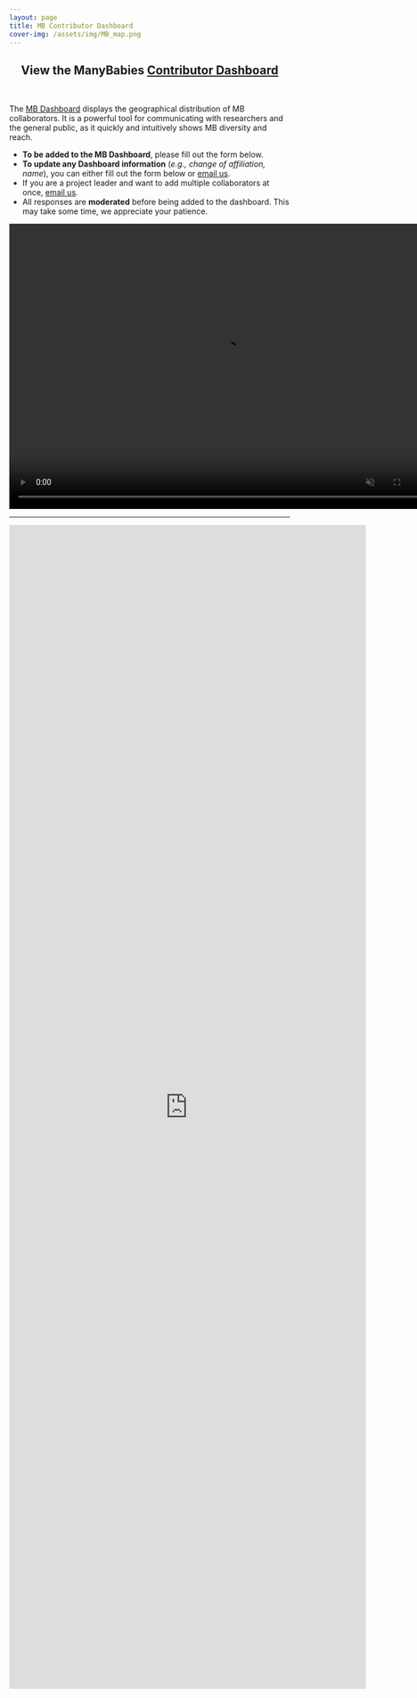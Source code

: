 ```yaml
---
layout: page
title: MB Contributor Dashboard
cover-img: /assets/img/MB_map.png
---
```


<section>
<h2 align="center">View the ManyBabies <a href="https://manybabies.shinyapps.io/shiny_mb_map/" target="blank">Contributor Dashboard</a></h2>
</section>
<br>


The [MB Dashboard](https://manybabies.shinyapps.io/shiny_mb_map/) displays the geographical distribution of MB collaborators. It is a powerful tool for communicating with researchers and the general public, as it quickly and intuitively shows MB diversity and reach.


* **To be added to the MB Dashboard**, please fill out the form below.
* **To update any Dashboard information** (*e.g., change of affiliation, name*), you can either fill out the form below or [email us](mailto:manybabiesconsortium@gmail.com).
* If you are a project leader and want to add multiple collaborators at once, [email us](mailto:manybabiesconsortium@gmail.com).
* All responses are **moderated** before being added to the dashboard. This may take some time, we appreciate your patience.

<a href="https://manybabies.shinyapps.io/shiny_mb_map/" target="blank"><video muted autoplay="autoplay" loop="loop" width="768" height="512">
  <source src="/assets/img/dashboard_overview.mp4" type="video/mp4">  
</video></a>

***
<iframe src="https://docs.google.com/forms/d/e/1FAIpQLSc8_SKJ0TD0MdRTNsf_f84olEc4MAxSFkA1BtAxDjX-OdlWuw/viewform?embedded=true" width="640" height="2089" frameborder="0" marginheight="0" marginwidth="0">Loading…</iframe>